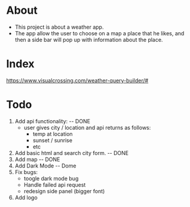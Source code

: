 # About
- This project is about a weather app.
- The app allow the user to choose on a map a place that he likes, and then a side bar will pop up with information about the place.

# Index
https://www.visualcrossing.com/weather-query-builder/#

# Todo
1. Add api functionality: -- DONE
    - user gives city / location and api returns as follows: 
        - temp at location
        -  sunset / sunrise
        - etc
2. Add basic html and search city form. -- DONE
3. Add map -- DONE
4. Add Dark Mode -- Dome
5. Fix bugs:
    - toogle dark mode bug
    - Handle failed api request 
    - redesign side panel (bigger font)
6. Add logo